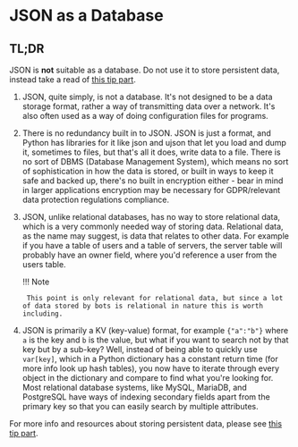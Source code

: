 # JSON as a Database

## TL;DR

JSON is **not** suitable as a database. Do not use it to store persistent data, instead take a read of [this tip part](/tips/storage).

1. JSON, quite simply, is not a database. It's not designed to be a data storage format, rather a way of transmitting data over a network. It's also often used as a way of doing configuration files for programs.

2. There is no redundancy built in to JSON. JSON is just a format, and Python has libraries for it like json and ujson that let you load and dump it, sometimes to files, but that's all it does, write data to a file. There is no sort of DBMS (Database Management System), which means no sort of sophistication in how the data is stored, or built in ways to keep it safe and backed up, there's no built in encryption either - bear in mind in larger applications encryption may be necessary for GDPR/relevant data protection regulations compliance.

3. JSON, unlike relational databases, has no way to store relational data, which is a very commonly needed way of storing data. Relational data, as the name may suggest, is data that relates to other data. For example if you have a table of users and a table of servers, the server table will probably have an owner field, where you'd reference a user from the users table.

    !!! Note

        This point is only relevant for relational data, but since a lot of data stored by bots is relational in nature this is worth including.

4. JSON is primarily a KV (key-value) format, for example `{"a":"b"}` where `a` is the key and `b` is the value, but what if you want to search not by that key but by a sub-key? Well, instead of being able to quickly use `var[key]`, which in a Python dictionary has a constant return time (for more info look up hash tables), you now have to iterate through every object in the dictionary and compare to find what you're looking for. Most relational database systems, like MySQL, MariaDB, and PostgreSQL have ways of indexing secondary fields apart from the primary key so that you can easily search by multiple attributes.

For more info and resources about storing persistent data, please see [this tip part](/tips/storage).
